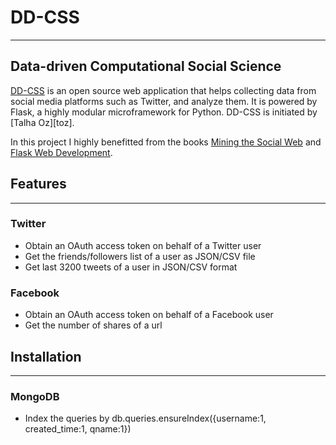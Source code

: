 # DD-CSS
---------
## Data-driven Computational Social Science

[DD-CSS](http://dd-css.com) is an open source web application that helps collecting data from social media platforms such as Twitter, and analyze them.
It is powered by Flask, a highly modular microframework for Python.
DD-CSS is initiated by [Talha Oz][toz].

In this project I highly benefitted from the books [Mining the Social Web](https://github.com/ptwobrussell/Mining-the-Social-Web-2nd-Edition) and [Flask Web Development](https://github.com/miguelgrinberg/flasky).

## Features
-----------
### Twitter
* Obtain an OAuth access token on behalf of a Twitter user
* Get the friends/followers list of a user as JSON/CSV file
* Get last 3200 tweets of a user in JSON/CSV format

### Facebook
* Obtain an OAuth access token on behalf of a Facebook user
* Get the number of shares of a url

## Installation
---------------
### MongoDB
* Index the queries by db.queries.ensureIndex({username:1, created_time:1, qname:1})
